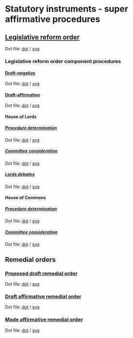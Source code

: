# Statutory instruments - super affirmative procedures

## [Legislative reform order](legislative-reform-orders/legislative-reform-order.pdf)

Dot file: [dot](legislative-reform-orders/legislative-reform-order.dot) / [svg](legislative-reform-orders/legislative-reform-order.svg)

### Legislative reform order component procedures

#### [Draft-negative](legislative-reform-orders/components/draft-negative/draft-negative.pdf)

Dot file: [dot](legislative-reform-orders/components/draft-negative/draft-negative.dot) / [svg](legislative-reform-orders/components/draft-negative/draft-negative.svg)

#### [Draft-affirmative](legislative-reform-orders/components/draft-affirmative/draft-affirmative.pdf)

Dot file: [dot](legislative-reform-orders/components/draft-affirmative/draft-affirmative.dot) / [svg](legislative-reform-orders/components/draft-affirmative/draft-affirmative.svg)

#### House of Lords

##### [Procedure determination](legislative-reform-orders/components/lords/procedure-determination/procedure-determination.pdf)

Dot file: [dot](legislative-reform-orders/components/lords/procedure-determination/procedure-determination.dot) / [svg](legislative-reform-orders/components/lords/procedure-determination/procedure-determination.svg)

##### [Committee consideration](legislative-reform-orders/components/lords/committee-consideration/committee-consideration.pdf)

Dot file: [dot](legislative-reform-orders/components/lords/committee-consideration/committee-consideration.dot) / [svg](legislative-reform-orders/components/lords/committee-consideration/committee-consideration.svg)

##### [Lords debates](legislative-reform-orders/components/lords/debates/debates.pdf)

Dot file: [dot](legislative-reform-orders/components/lords/debates/debates.dot) / [svg](legislative-reform-orders/components/lords/debates/debates.svg)


#### House of Commons

##### [Procedure determination](legislative-reform-orders/components/commons/procedure-determination/procedure-determination.pdf)

Dot file: [dot](legislative-reform-orders/components/commons/procedure-determination/procedure-determination.dot) / [svg](legislative-reform-orders/components/commons/procedure-determination/procedure-determination.svg)

##### [Committee consideration](legislative-reform-orders/components/commons/committee-consideration/committee-consideration.pdf)

Dot file: [dot](legislative-reform-orders/components/commons/committee-consideration/committee-consideration.dot) / [svg](legislative-reform-orders/components/commons/committee-consideration/committee-consideration.svg)

## Remedial orders

### [Proposed draft remedial order](remedial-orders/proposed-draft-remedial-order/proposed-draft-remedial-order.pdf)

Dot file: [dot](remedial-orders/proposed-draft-remedial-order/proposed-draft-remedial-order.dot) / [svg](remedial-orders/proposed-draft-remedial-order/proposed-draft-remedial-order.svg)

### [Draft affirmative remedial order](remedial-orders/draft-affirmative/draft-affirmative.pdf)

Dot file: [dot](remedial-orders/draft-affirmative/draft-affirmative.dot) / [svg](remedial-orders/draft-affirmative/draft-affirmative.svg)

### [Made affirmative remedial order](remedial-orders/made-affirmative/made-affirmative.pdf)

Dot file: [dot](remedial-orders/made-affirmative/made-affirmative.dot) / [svg](remedial-orders/made-affirmative/made-affirmative.svg)